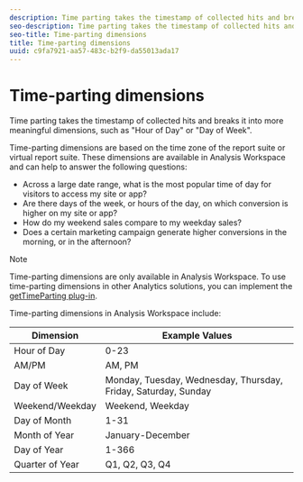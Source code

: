 ```yaml
---
description: Time parting takes the timestamp of collected hits and breaks it into more meaningful dimensions, such as "Hour of Day" or "Day of Week".
seo-description: Time parting takes the timestamp of collected hits and breaks it into more meaningful dimensions, such as "Hour of Day" or "Day of Week".
seo-title: Time-parting dimensions
title: Time-parting dimensions
uuid: c9fa7921-aa57-483c-b2f9-da55013ada17
---
```


# Time-parting dimensions

Time parting takes the timestamp of collected hits and breaks it into more meaningful dimensions, such as "Hour of Day" or "Day of Week".

Time-parting dimensions are based on the time zone of the report suite or virtual report suite. These dimensions are available in Analysis Workspace and can help to answer the following questions:

* Across a large date range, what is the most popular time of day for visitors to access my site or app? 
* Are there days of the week, or hours of the day, on which conversion is higher on my site or app? 
* How do my weekend sales compare to my weekday sales? 
* Does a certain marketing campaign generate higher conversions in the morning, or in the afternoon?

>[!NOTE]
>
>Time-parting dimensions are only available in Analysis Workspace. To use time-parting dimensions in other Analytics solutions, you can implement the [getTimeParting plug-in](https://marketing.adobe.com/resources/help/en_US/sc/implement/getTimeParting.html). 

Time-parting dimensions in Analysis Workspace include: 

| Dimension | Example Values |
|--- |--- |
|Hour of Day|0-23|
|AM/PM|AM, PM|
|Day of Week|Monday, Tuesday, Wednesday, Thursday, Friday, Saturday, Sunday|
|Weekend/Weekday|Weekend, Weekday|
|Day of Month|1-31|
|Month of Year|January-December|
|Day of Year|1-366|
|Quarter of Year|Q1, Q2, Q3, Q4|
